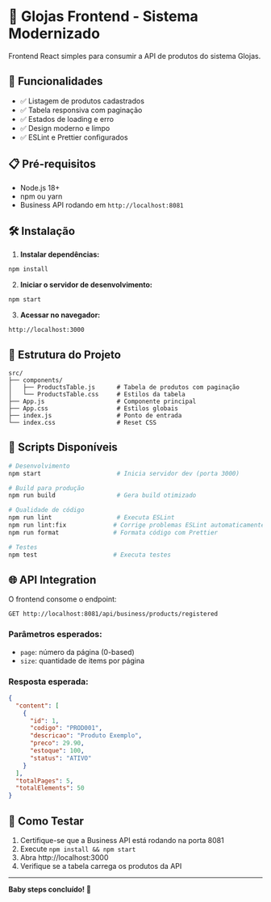# 🏪 Glojas Frontend - Sistema Modernizado

Frontend React simples para consumir a API de produtos do sistema Glojas.

## 🚀 Funcionalidades

- ✅ Listagem de produtos cadastrados
- ✅ Tabela responsiva com paginação
- ✅ Estados de loading e erro
- ✅ Design moderno e limpo
- ✅ ESLint e Prettier configurados

## 📋 Pré-requisitos

- Node.js 18+ 
- npm ou yarn
- Business API rodando em `http://localhost:8081`

## 🛠️ Instalação

1. **Instalar dependências:**
```bash
npm install
```

2. **Iniciar o servidor de desenvolvimento:**
```bash
npm start
```

3. **Acessar no navegador:**
```
http://localhost:3000
```

## 📁 Estrutura do Projeto

```
src/
├── components/
│   ├── ProductsTable.js      # Tabela de produtos com paginação
│   └── ProductsTable.css     # Estilos da tabela
├── App.js                    # Componente principal
├── App.css                   # Estilos globais
├── index.js                  # Ponto de entrada
└── index.css                 # Reset CSS
```

## 🔧 Scripts Disponíveis

```bash
# Desenvolvimento
npm start                     # Inicia servidor dev (porta 3000)

# Build para produção
npm run build                 # Gera build otimizado

# Qualidade de código
npm run lint                  # Executa ESLint
npm run lint:fix             # Corrige problemas ESLint automaticamente
npm run format               # Formata código com Prettier

# Testes
npm test                     # Executa testes
```

## 🌐 API Integration

O frontend consome o endpoint:
```
GET http://localhost:8081/api/business/products/registered
```

### Parâmetros esperados:
- `page`: número da página (0-based)
- `size`: quantidade de items por página

### Resposta esperada:
```json
{
  "content": [
    {
      "id": 1,
      "codigo": "PROD001",
      "descricao": "Produto Exemplo",
      "preco": 29.90,
      "estoque": 100,
      "status": "ATIVO"
    }
  ],
  "totalPages": 5,
  "totalElements": 50
}
```

## 🚀 Como Testar

1. Certifique-se que a Business API está rodando na porta 8081
2. Execute `npm install && npm start`
3. Abra http://localhost:3000
4. Verifique se a tabela carrega os produtos da API

---

**Baby steps concluído! 🚀**
